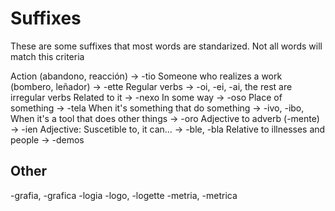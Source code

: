 # Suffixes
These are some suffixes that most words are standarized. Not all words will match this criteria

Action (abandono, reacción) → -tio
Someone who realizes a work (bombero, leñador) → -ette
Regular verbs → -oi, -ei, -ai, the rest are irregular verbs
Related to it → -nexo
In some way → -oso
Place of something → -tela
When it's something that do something → -ivo, -ibo, 
When it's a tool that does other things → -oro
Adjective to adverb (-mente) → -ien
Adjective: Suscetible to, it can... → -ble, -bla
Relative to illnesses and people → -demos

## Other

-grafia, -grafica
-logia
-logo, -logette
-metria, -metrica